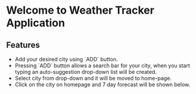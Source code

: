 # Welcome to Weather Tracker Application

## Features

<ul>
    <li>Add your desired city using `ADD` button.</li>
    <li>Pressing `ADD` button allows a  search bar for your city, when you start typing an auto-suggestion drop-down list will  be created.</li>
    <li>Select city from drop-down and it will be moved to home-page.</li>
    <li>Click on the city on homepage and 7 day forecast will be shown below.</li>
</ul>
